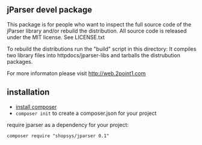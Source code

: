 jParser devel package
---------------------

This package is for people who want to inspect the full source code of the jParser library and/or rebuild the distribution.
All source code is released under the MIT license. See LICENSE.txt

To rebuild the distributions run the "build" script in this directory:
It compiles two library files into httpdocs/jparser-libs and tarballs the distrubution packages.

For more informaton please visit http://web.2point1.com


installation
---------------------

* [install composer](http://getcomposer.org)
* `composer init` to create a composer.json for your project

require jparser as a dependency for your project:
```
composer require "shopsys/jparser 0.1"
```
